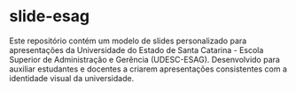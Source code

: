 # slide-esag
Este repositório contém um modelo de slides personalizado para apresentações da Universidade do Estado de Santa Catarina - Escola Superior de Administração e Gerência (UDESC-ESAG). Desenvolvido para auxiliar estudantes e docentes a criarem apresentações consistentes com a identidade visual da universidade.
